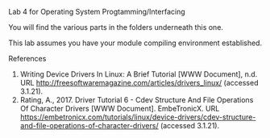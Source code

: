 Lab 4 for Operating System Progtamming/Interfacing

You will find the various parts in the folders underneath this one.

This lab assumes you have your module compiling environment established.

References
1. Writing Device Drivers In Linux: A Brief Tutorial [WWW Document], n.d. URL http://freesoftwaremagazine.com/articles/drivers_linux/ (accessed 3.1.21).
2. Rating, A., 2017. Driver Tutorial 6 - Cdev Structure And File Operations Of Character Drivers [WWW Document]. EmbeTronicX. URL https://embetronicx.com/tutorials/linux/device-drivers/cdev-structure-and-file-operations-of-character-drivers/ (accessed 3.1.21).



